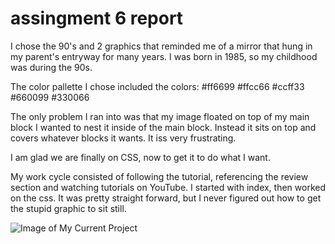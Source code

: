 <h1>assingment 6 report</h1>

I chose the 90's and 2 graphics that reminded
me of a mirror that hung in my parent's entryway
for many years. I was born in 1985, so my
childhood was during the 90s.

The color pallette I chose included the colors:
#ff6699
#ffcc66
#ccff33
#660099
#330066


The only problem I ran into was that my image
floated on top of my main block
I wanted to nest it inside of the main block.
Instead it sits on top and covers
whatever blocks it wants. It iss very frustrating.

I am glad we are finally on CSS, now to get it to
do what I want.

My work cycle consisted of following the tutorial,
referencing the review section
and watching tutorials on YouTube. I started with
index, then worked on the css.
It was pretty straight forward, but I never
figured out how to get the stupid
graphic to sit still.

![Image of My Current
Project](./images/screenshot.png)
